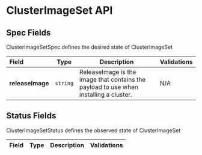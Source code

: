 # ClusterImageSet API

## Spec Fields

ClusterImageSetSpec defines the desired state of ClusterImageSet

| Field | Type | Description | Validations |
|:---|---|---|---|
|  **releaseImage** | `string` | ReleaseImage is the image that contains the payload to use when installing a cluster. | N/A |
## Status Fields

ClusterImageSetStatus defines the observed state of ClusterImageSet

| Field | Type | Description | Validations |
|:---|---|---|---|
